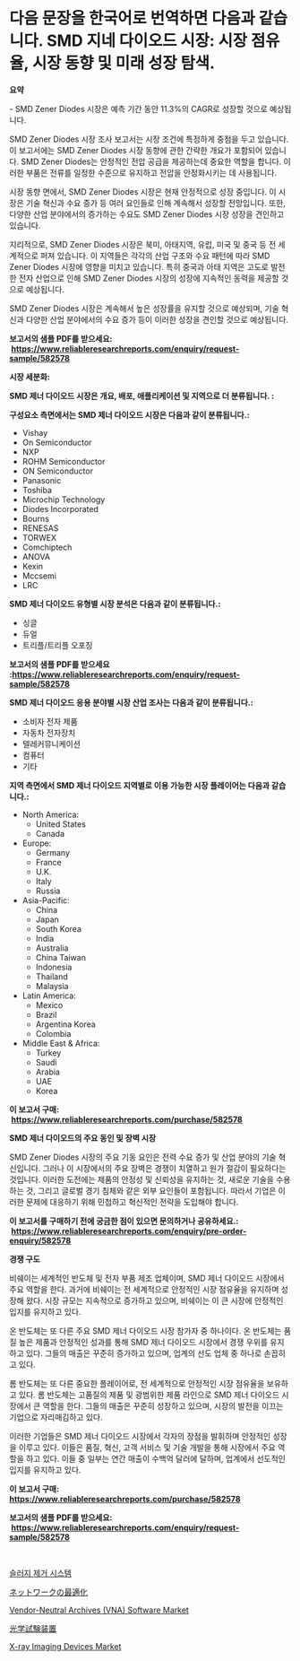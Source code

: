 <p><h1>다음 문장을 한국어로 번역하면 다음과 같습니다. SMD 지네 다이오드 시장: 시장 점유율, 시장 동향 및 미래 성장 탐색.</h1></p><p><strong>요약</strong></p>
<p><p>- SMD Zener Diodes 시장은 예측 기간 동안 11.3%의 CAGR로 성장할 것으로 예상됩니다.</p><p>SMD Zener Diodes 시장 조사 보고서는 시장 조건에 특정하게 중점을 두고 있습니다. 이 보고서에는 SMD Zener Diodes 시장 동향에 관한 간략한 개요가 포함되어 있습니다. SMD Zener Diodes는 안정적인 전압 공급을 제공하는데 중요한 역할을 합니다. 이러한 부품은 전류를 일정한 수준으로 유지하고 전압을 안정화시키는 데 사용됩니다.</p><p>시장 동향 면에서, SMD Zener Diodes 시장은 현재 안정적으로 성장 중입니다. 이 시장은 기술 혁신과 수요 증가 등 여러 요인들로 인해 계속해서 성장할 전망입니다. 또한, 다양한 산업 분야에서의 증가하는 수요도 SMD Zener Diodes 시장 성장을 견인하고 있습니다.</p><p>지리적으로, SMD Zener Diodes 시장은 북미, 아태지역, 유럽, 미국 및 중국 등 전 세계적으로 퍼져 있습니다. 이 지역들은 각각의 산업 구조와 수요 패턴에 따라 SMD Zener Diodes 시장에 영향을 미치고 있습니다. 특히 중국과 아태 지역은 고도로 발전한 전자 산업으로 인해 SMD Zener Diodes 시장의 성장에 지속적인 동력을 제공할 것으로 예상됩니다.</p><p>SMD Zener Diodes 시장은 계속해서 높은 성장률을 유지할 것으로 예상되며, 기술 혁신과 다양한 산업 분야에서의 수요 증가 등이 이러한 성장을 견인할 것으로 예상됩니다.</p></p>
<p><strong>보고서의 샘플 PDF를 받으세요: &nbsp;<a href="https://www.reliableresearchreports.com/enquiry/request-sample/582578">https://www.reliableresearchreports.com/enquiry/request-sample/582578</a></strong></p>
<p><strong>시장 세분화:</strong></p>
<p><strong> SMD 제너 다이오드 시장은 개요, 배포, 애플리케이션 및 지역으로 더 분류됩니다. :</strong></p>
<p><strong>구성요소 측면에서는 SMD 제너 다이오드 시장은 다음과 같이 분류됩니다.:</strong></p>
<p><ul><li>Vishay</li><li>On Semiconductor</li><li>NXP</li><li>ROHM Semiconductor</li><li>ON Semiconductor</li><li>Panasonic</li><li>Toshiba</li><li>Microchip Technology</li><li>Diodes Incorporated</li><li>Bourns</li><li>RENESAS</li><li>TORWEX</li><li>Comchiptech</li><li>ANOVA</li><li>Kexin</li><li>Mccsemi</li><li>LRC</li></ul></p>
<p><strong> SMD 제너 다이오드 유형별 시장 분석은 다음과 같이 분류됩니다.:</strong></p>
<p><ul><li>싱글</li><li>듀얼</li><li>트리플/트리플 오포징</li></ul></p>
<p><strong>보고서의 샘플 PDF를 받으세요 :<a href="https://www.reliableresearchreports.com/enquiry/request-sample/582578">https://www.reliableresearchreports.com/enquiry/request-sample/582578</a></strong></p>
<p><strong> SMD 제너 다이오드 응용 분야별 시장 산업 조사는 다음과 같이 분류됩니다.:</strong></p>
<p><ul><li>소비자 전자 제품</li><li>자동차 전자장치</li><li>텔레커뮤니케이션</li><li>컴퓨터</li><li>기타</li></ul></p>
<p><strong>지역 측면에서 SMD 제너 다이오드 지역별로 이용 가능한 시장 플레이어는 다음과 같습니다.:</strong></p>
<p><ul>
    <li>
        North America:
        <ul>
            <li>United States</li>
            <li>Canada</li>
        </ul>
    </li>
    <li>
        Europe:
        <ul>
            <li>Germany</li>
            <li>France</li>
            <li>U.K.</li>
            <li>Italy</li>
            <li>Russia</li>
        </ul>
    </li>
    <li>
        Asia-Pacific:
        <ul>
            <li>China</li>
            <li>Japan</li>
            <li>South Korea</li>
            <li>India</li>
            <li>Australia</li>
            <li>China Taiwan</li>
            <li>Indonesia</li>
            <li>Thailand</li>
            <li>Malaysia</li>
        </ul>
    </li>
    <li>
        Latin America:
        <ul>
            <li>Mexico</li>
            <li>Brazil</li>
            <li>Argentina Korea</li>
            <li>Colombia</li>
        </ul>
    </li>
    <li>
        Middle East & Africa:
        <ul>
            <li>Turkey</li>
            <li>Saudi</li>
            <li>Arabia</li>
            <li>UAE</li>
            <li>Korea</li>
        </ul>
    </li>
    </ul></p>
<p><strong>이 보고서 구매: &nbsp;<a href="https://www.reliableresearchreports.com/purchase/582578">https://www.reliableresearchreports.com/purchase/582578</a></strong></p>
<p><strong>SMD 제너 다이오드의 주요 동인 및 장벽 시장</strong></p>
<p><p>SMD Zener Diodes 시장의 주요 기동 요인은 전력 수요 증가 및 산업 분야의 기술 혁신입니다. 그러나 이 시장에서의 주요 장벽은 경쟁이 치열하고 원가 절감이 필요하다는 것입니다. 이러한 도전에는 제품의 안정성 및 신뢰성을 유지하는 것, 새로운 기술을 수용하는 것, 그리고 글로벌 경기 침체와 같은 외부 요인들이 포함됩니다. 따라서 기업은 이러한 문제에 대응하기 위해 민첩하고 혁신적인 전략을 도입해야 합니다.</p></p>
<p><strong>이 보고서를 구매하기 전에 궁금한 점이 있으면 문의하거나 공유하세요.: &nbsp;<a href="https://www.reliableresearchreports.com/enquiry/pre-order-enquiry/582578">https://www.reliableresearchreports.com/enquiry/pre-order-enquiry/582578</a></strong></p>
<p><strong>경쟁 구도</strong></p>
<p><p>비쉐이는 세계적인 반도체 및 전자 부품 제조 업체이며, SMD 제너 다이오드 시장에서 주요 역할을 한다. 과거에 비쉐이는 전 세계적으로 안정적인 시장 점유율을 유지하며 성장해 왔다. 시장 규모는 지속적으로 증가하고 있으며, 비쉐이는 이 큰 시장에 안정적인 입지를 유지하고 있다.</p><p>온 반도체는 또 다른 주요 SMD 제너 다이오드 시장 참가자 중 하나이다. 온 반도체는 품질 높은 제품과 안정적인 성과를 통해 SMD 제너 다이오드 시장에서 경쟁 우위를 유지하고 있다. 그들의 매출은 꾸준히 증가하고 있으며, 업계의 선도 업체 중 하나로 손꼽히고 있다.</p><p>롬 반도체는 또 다른 중요한 플레이어로, 전 세계적으로 안정적인 시장 점유율을 보유하고 있다. 롬 반도체는 고품질의 제품 및 광범위한 제품 라인으로 SMD 제너 다이오드 시장에서 큰 역할을 한다. 그들의 매출은 꾸준히 성장하고 있으며, 시장의 발전을 이끄는 기업으로 자리매김하고 있다.</p><p>이러한 기업들은 SMD 제너 다이오드 시장에서 각자의 장점을 발휘하며 안정적인 성장을 이루고 있다. 이들은 품질, 혁신, 고객 서비스 및 기술 개발을 통해 시장에서 주요 역할을 하고 있다. 이들 중 일부는 연간 매출이 수백억 달러에 달하며, 업계에서 선도적인 입지를 유지하고 있다.</p></p>
<p><strong>이 보고서 구매: &nbsp; <a href="https://www.reliableresearchreports.com/purchase/582578">https://www.reliableresearchreports.com/purchase/582578</a></strong></p>
<p><strong>보고서의 샘플 PDF를 받으세요: &nbsp;<a href="https://www.reliableresearchreports.com/enquiry/request-sample/582578">https://www.reliableresearchreports.com/enquiry/request-sample/582578</a></strong><strong></strong></p>
<p>&nbsp;</p>
<p><p><a href="https://github.com/vsckjg50460/Market-Research-Report-List-1/blob/main/3911436191161.md">슬러지 제거 시스템</a></p><p><a href="https://github.com/lrlmopnhwd79300/Market-Research-Report-List-1/blob/main/5159521191316.md">ネットワークの最適化</a></p><p><a href="https://issuu.com/reportprime-2/docs/vendor-neutral-archives-vna-software-market-size-2">Vendor-Neutral Archives (VNA) Software Market</a></p><p><a href="https://github.com/wkuactfdzwizk06/Market-Research-Report-List-1/blob/main/5270779191315.md">光学試験装置</a></p><p><a href="https://issuu.com/reportprime-2/docs/x-ray-imaging-devices-market-size-2030.pptx">X-ray Imaging Devices Market</a></p></p>